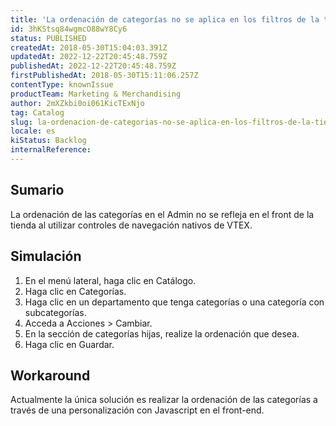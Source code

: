 ```yaml
---
title: 'La ordenación de categorías no se aplica en los filtros de la tienda'
id: 3hKStsq84wgmcO88wY8Cy6
status: PUBLISHED
createdAt: 2018-05-30T15:04:03.391Z
updatedAt: 2022-12-22T20:45:48.759Z
publishedAt: 2022-12-22T20:45:48.759Z
firstPublishedAt: 2018-05-30T15:11:06.257Z
contentType: knownIssue
productTeam: Marketing & Merchandising
author: 2mXZkbi0oi061KicTExNjo
tag: Catalog
slug: la-ordenacion-de-categorias-no-se-aplica-en-los-filtros-de-la-tienda
locale: es
kiStatus: Backlog
internalReference: 
---
```


## Sumario

La ordenación de las categorías en el Admin no se refleja en el front de la tienda al utilizar controles de navegación nativos de VTEX.


## Simulación

1. En el menú lateral, haga clic en Catálogo.
2. Haga clic en Categorías.
3. Haga clic en un departamento que tenga categorías o una categoría con subcategorías.
4. Acceda a Acciones > Cambiar.
5. En la sección de categorías hijas, realize la ordenación que desea.
6. Haga clic en Guardar.

## Workaround

Actualmente la única solución es realizar la ordenación de las categorías a través de una personalización con Javascript en el front-end.

